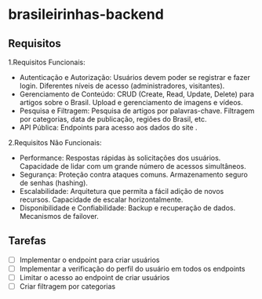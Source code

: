 # brasileirinhas-backend

## Requisitos
1.Requisitos Funcionais:
- Autenticação e Autorização:
 Usuários devem poder se registrar e fazer login.
 Diferentes níveis de acesso (administradores, visitantes).
- Gerenciamento de Conteúdo:
 CRUD (Create, Read, Update, Delete) para artigos sobre o Brasil.
 Upload e gerenciamento de imagens e vídeos.
- Pesquisa e Filtragem:
 Pesquisa de artigos por palavras-chave.
 Filtragem por categorias, data de publicação, regiões do Brasil, etc.
- API Pública:
 Endpoints para acesso aos dados do site .

2.Requisitos Não Funcionais:
- Performance:
 Respostas rápidas às solicitações dos usuários.
 Capacidade de lidar com um grande número de acessos simultâneos.
- Segurança:
 Proteção contra ataques comuns.
 Armazenamento seguro de senhas (hashing).
- Escalabilidade:
 Arquitetura que permita a fácil adição de novos recursos.
 Capacidade de escalar horizontalmente.
- Disponibilidade e Confiabilidade:
 Backup e recuperação de dados.
 Mecanismos de failover.

 ## Tarefas

 - [ ] Implementar o endpoint para criar usuários
 - [ ] Implementar a verificação do perfil do usuário em todos os endpoints
 - [ ] Limitar o acesso ao endpoint de criar usuários
 - [ ] Criar filtragem por categorias